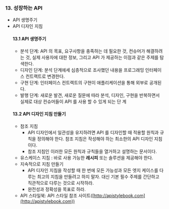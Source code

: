 ### 13. 성장하는 API
- API 생명주기
- API 디자인 지침
    #### 13.1 API 생명주기
    - 분석 단계: API 의 목표, 요구사항을 충족하는 데 필요한 것, 컨슈머가 해결하려는 것, 실제 사용자에 대한 정보, 그리고 API 가 제공하는 이점과 같은 주제를 탐색한다. 
    - 디자인 단계: 분석 단계에세 심층적으로 조사했던 내용을 프로그래밍 인터페이스 컨트랙트로 변경한다.
    - 구현 단계: 인터페이스 컨트랙트의 구현이 애플리케이션을 통해 외부로 공개된다.
    - 발행 단계: 새로운 발견, 새로운 질문에 따라 분석, 디자인, 구현을 반복하면서 실제로 대상 컨슈머들이 API 를 사용 할 수 있게 되는 단 계
    #### 13.2 API 디자인 지침 만들기
    - 참조 지침 
        - API 디자인에서 일관성을 유지하려면 API 를 디자인할 때 적용할 원칙과 규칙을 정의해야 한다. 참조 지침은 작성해야 하는 최소한의 API 디자인 지침이다.
        - 참조 지침인 이러한 모든 원칙과 규칙들을 열거하고 설명하는 문서이다. 
    - 유스케이스 지침 : 바로 사용 가능한 **레시피** 또는 솔루션을 제공해야 한다. 
    - 지속적으로 지침 만들기
        - API 디자인 지침을 작성할 때 한 번에 모든 가능성과 모든 엣지 케이스를 다루는 최고의 지침을 만들려고 하지 말자. 대신 기본 필수 주제를 간단하고 직관적으로 다루는 것으로 시작하라. 
        - 완전성과 정확성을 목표로 하라.
    - API 스타일북: API 스타일 참조 사이트([http://apistylebook.com](http://apistylebook.com))